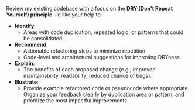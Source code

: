Review my existing codebase with a focus on the **DRY (Don't Repeat Yourself) principle**. I’d like your help to:
​
- **Identify**:
  - Areas with code duplication, repeated logic, or patterns that could be consolidated.
- **Recommend**:
  - Actionable refactoring steps to minimize repetition.
  - Code-level and architectural suggestions for improving DRYness.
- **Explain**:
  - The benefits of each proposed change (e.g., improved maintainability, readability, reduced chance of bugs).
- **Illustrate**:
  - Provide example refactored code or pseudocode where appropriate.
​
Organize your feedback clearly by duplication area or pattern, and prioritize the most impactful improvements.